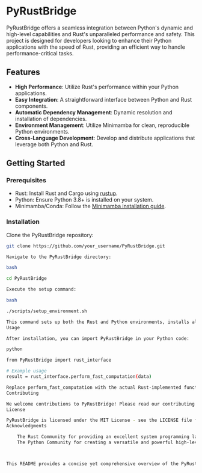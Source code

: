 # PyRustBridge

PyRustBridge offers a seamless integration between Python's dynamic and high-level capabilities and Rust's unparalleled performance and safety. This project is designed for developers looking to enhance their Python applications with the speed of Rust, providing an efficient way to handle performance-critical tasks.

## Features

- **High Performance**: Utilize Rust's performance within your Python applications.
- **Easy Integration**: A straightforward interface between Python and Rust components.
- **Automatic Dependency Management**: Dynamic resolution and installation of dependencies.
- **Environment Management**: Utilize Minimamba for clean, reproducible Python environments.
- **Cross-Language Development**: Develop and distribute applications that leverage both Python and Rust.

## Getting Started

### Prerequisites

- Rust: Install Rust and Cargo using [rustup](https://rustup.rs/).
- Python: Ensure Python 3.8+ is installed on your system.
- Minimamba/Conda: Follow the [Minimamba installation guide](https://github.com/conda-forge/miniforge#mambaforge).

### Installation

Clone the PyRustBridge repository:

```bash
git clone https://github.com/your_username/PyRustBridge.git

Navigate to the PyRustBridge directory:

bash

cd PyRustBridge

Execute the setup command:

bash

./scripts/setup_environment.sh

This command sets up both the Rust and Python environments, installs all necessary dependencies, and prepares the PyRustBridge package for use.
Usage

After installation, you can import PyRustBridge in your Python code:

python

from PyRustBridge import rust_interface

# Example usage
result = rust_interface.perform_fast_computation(data)

Replace perform_fast_computation with the actual Rust-implemented function you wish to call.
Contributing

We welcome contributions to PyRustBridge! Please read our contributing guidelines in CONTRIBUTING.md before submitting pull requests.
License

PyRustBridge is licensed under the MIT License - see the LICENSE file for details.
Acknowledgments

    The Rust Community for providing an excellent system programming language.
    The Python Community for creating a versatile and powerful high-level programming language.



This README provides a concise yet comprehensive overview of the PyRustBridge project, guiding users from installation to usage, contributing, and licensing information. Adjust the repository URL, function names, and any additional project-specific details as necessary.
